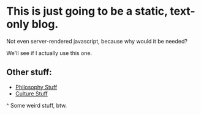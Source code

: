
# This is just going to be a static, text-only blog.

Not even server-rendered javascript, because why would it be needed?

We'll see if I actually use this one.

## Other stuff:

* [Philosophy Stuff](http://www.good-truth.com/)
* [Culture Stuff](http://www.slightoveranalysis.com/)

^ Some weird stuff, btw.

